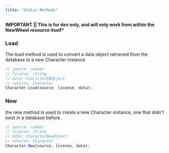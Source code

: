 ```yaml
---
title: "Static Methods"
---
```


**IMPORTANT || This is for dev only, and will only work from within the NewWheel resource itself\***

### Load

The load method is used to convert a data object retrieved from the database to a new Character instance

```ts
// source: number
// license: string
// data: CharacterDBObject
// returns: Character
Character.Load(source, license, data);
```

### New

the new method is used to create a new Character instance, one that didn't exist in a database before.

```ts
// source: number
// license: string
// data: CharacterNewObject
// returns: Character
Character.New(source, license, data);
```
